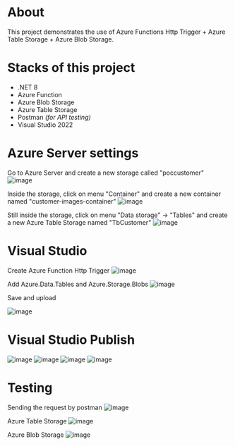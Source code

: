 # About
This project demonstrates the use of Azure Functions Http Trigger + Azure Table Storage + Azure Blob Storage.

# Stacks of this project
- .NET 8
- Azure Function
- Azure Blob Storage
- Azure Table Storage
- Postman _(for API testing)_
- Visual Studio 2022

# Azure Server settings
Go to Azure Server and create a new storage called "poccustomer"
![image](https://github.com/user-attachments/assets/52564063-64c7-4f3f-9c35-b2e64dd54e1c)

Inside the storage, click on menu "Container" and create  a new container named "customer-images-container"
![image](https://github.com/user-attachments/assets/01939cdb-e069-4726-acf2-d2c911fa9af8)

Still inside the storage, click on menu "Data storage" -> "Tables" and create a new Azure Table Storage named "TbCustomer"
![image](https://github.com/user-attachments/assets/08e2756d-3492-485a-97b9-a9babdf533a6)

# Visual Studio
Create Azure Function Http Trigger
![image](https://github.com/user-attachments/assets/f2157e1f-03cb-4ee1-b291-b277eea53dea)

Add Azure.Data.Tables and Azure.Storage.Blobs
![image](https://github.com/user-attachments/assets/1e8a5be9-a878-46ba-90bb-b86c95770b51)



Save and upload

![image](https://github.com/user-attachments/assets/d3cce700-fd5c-48c4-a5b3-86aee3b524f1)

# Visual Studio Publish
![image](https://github.com/user-attachments/assets/1b0df9d2-dab2-49b8-9f07-70b7d9f79826)
![image](https://github.com/user-attachments/assets/145f118b-6d83-4da8-af30-0cac8e0de52b)
![image](https://github.com/user-attachments/assets/9c68abb2-00ab-4ba1-afab-1ea886084f97)
![image](https://github.com/user-attachments/assets/1b5fea2e-e30c-44d0-ae4f-48bdbe729128)

# Testing
Sending the request by postman
![image](https://github.com/user-attachments/assets/52073974-34ff-4250-90e0-2e40cdb23175)

Azure Table Storage 
![image](https://github.com/user-attachments/assets/04af9739-ec30-4e57-8825-465095350151)

Azure Blob Storage
![image](https://github.com/user-attachments/assets/bc6b3f59-ceae-4b12-bee3-f2cbedc97251)


